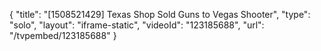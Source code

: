 {
    "title": "[1508521429] Texas Shop Sold Guns to Vegas Shooter",
    "type": "solo",
    "layout": "iframe-static",
    "videoId": "123185688",
    "url": "\/tvpembed\/123185688"
}